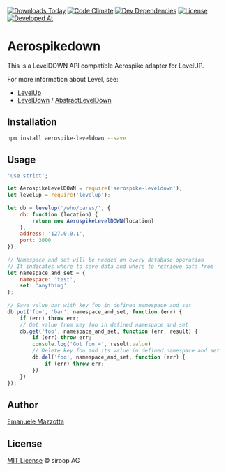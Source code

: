 [![Downloads Today](https://img.shields.io/npm/dt/aerospike-leveldown.svg?style=flat)](https://badge.fury.io/js/aerospike-leveldown)
[![Code Climate](https://codeclimate.com/github/ProjectThor/aerospikedown/badges/gpa.svg?style=flat)](https://codeclimate.com/github/ProjectThor/aerospikedown)
[![Dev Dependencies](https://david-dm.org/ProjectThor/aerospikedown.svg?style=flat)](https://david-dm.org/ProjectThor/aerospikedown)
[![License](http://img.shields.io/:license-mit-blue.svg?style=flat)](LICENSE.md) 
[![Developed At](https://img.shields.io/badge/developed%20with%20♥%20at-siroop-red.svg?style=flat)](https://siroop.ch/)

# Aerospikedown 

This is a LevelDOWN API compatible Aerospike adapter for LevelUP.

For more information about Level, see:

* [LevelUp](https://github.com/Level/levelup)
* [LevelDown](https://github.com/Level/leveldown) / [AbstractLevelDown](https://github.com/Level/abstract-leveldown)

## Installation

``` sh
npm install aerospike-leveldown --save
```

## Usage

``` js
'use strict';

let AerospikeLevelDOWN = require('aerospike-leveldown');
let levelup = require('levelup');
 
let db = levelup('/who/cares/', {
    db: function (location) {
        return new AerospikeLevelDOWN(location)
    },
    address: '127.0.0.1',
    port: 3000
});
 
// Namespace and set will be needed on every database operation 
// It indicates where to save data and where to retrieve data from 
let namespace_and_set = {
    namespace: 'test',
    set: 'anything'
};
 
// Save value bar with key foo in defined namespace and set
db.put('foo', 'bar', namespace_and_set, function (err) {
    if (err) throw err;
    // Get value from key foo in defined namespace and set
    db.get('foo', namespace_and_set, function (err, result) {
        if (err) throw err;
        console.log('Got foo =', result.value)
        // Delete key foo and its value in defined namespace and set
        db.del('foo', namespace_and_set, function (err) {
            if (err) throw err;
        })
    })
});
```

## Author

[Emanuele Mazzotta](https://emanuelemazzotta.com/)

## License

[MIT License](LICENSE.md) © siroop AG
